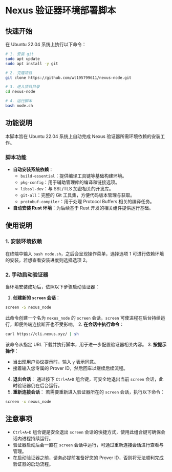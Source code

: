 # Nexus 验证器环境部署脚本

## 快速开始

在 Ubuntu 22.04 系统上执行以下命令：

```bash
# 1. 安装 git
sudo apt update
sudo apt install -y git

# 2. 克隆项目
git clone https://github.com/wt195799611/nexus-node.git

# 3. 进入项目目录
cd nexus-node

# 4. 运行脚本
bash node.sh
```

## 功能说明
本脚本旨在 Ubuntu 22.04 系统上自动完成 Nexus 验证器所需环境依赖的安装工作。

### 脚本功能
- **自动安装系统依赖**：
  - `build-essential`：提供编译工具链等基础构建环境。
  - `pkg-config`：用于辅助管理库的编译和链接选项。
  - `libssl-dev`：与 SSL/TLS 加密相关的开发库。
  - `git-all`：完整的 Git 工具集，方便代码版本管理与获取。
  - `protobuf-compiler`：用于处理 Protocol Buffers 相关的编译任务。
- **自动安装 Rust 环境**：为后续基于 Rust 开发的相关组件提供运行基础。

## 使用说明

### 1. 安装环境依赖
在终端中输入 `bash node.sh`，之后会呈现操作菜单，选择选项 1 可进行依赖环境的安装，若想查看安装进度则选择选项 2。

### 2. 手动启动验证器
当环境安装成功后，依照以下步骤启动验证器：
1. **创建新的 `screen` 会话**：
```bash
screen -S nexus_node
```
此命令创建一个名为 `nexus_node` 的 `screen` 会话，`screen` 可使进程在后台持续运行，即便终端连接断开也不受影响。
2. **在会话中执行命令**：
```bash
curl https://cli.nexus.xyz/ | sh
```
该命令从指定 URL 下载并执行脚本，用于进一步配置验证器相关内容。
3. **按提示操作**：
  - 当出现用户协议提示时，输入 `y` 表示同意。
  - 接着输入您专属的 Prover ID，然后回车以继续后续流程。
4. **退出会话**：
通过按下 `Ctrl+A+D` 组合键，可安全地退出当前 `screen` 会话，此时验证器仍在后台运行。
5. **重新连接会话**：
若需要重新进入验证器所在的 `screen` 会话，执行以下命令：
```bash
screen -x nexus_node
```

## 注意事项
- `Ctrl+A+D` 组合键是安全退出 `screen` 会话的快捷方式，使用此组合键可确保会话内进程持续运行。
- 验证器启动后会一直在 `screen` 会话中运行，可通过重新连接会话进行查看与管理。
- 在启动验证器之前，请务必提前准备好您的 Prover ID，否则将无法顺利完成验证器的启动流程。
